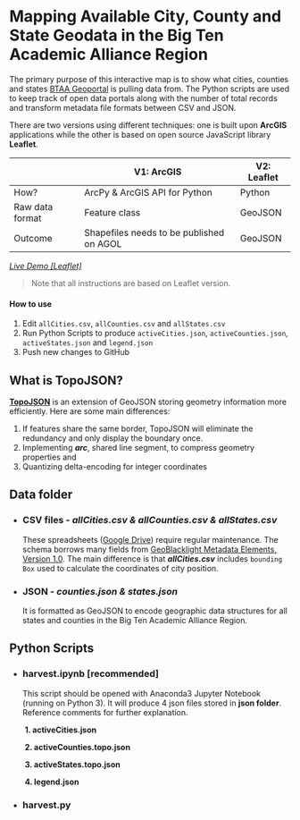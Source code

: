 # Mapping Available City, County and State Geodata in the Big Ten Academic Alliance Region
The primary purpose of this interactive map is to show what cities, counties and states [BTAA Geoportal](https://geo.btaa.org/) is pulling data from. The Python scripts are used to keep track of open data portals along with the number of total records and transform metadata file formats between CSV and JSON. 

There are two versions using different techniques: one is built upon **ArcGIS** applications while the other is based on open source JavaScript library **Leaflet**.

|                 | V1: ArcGIS                               | V2: Leaflet |
| --------------- | ---------------------------------------- | ----------- |
| How?            | ArcPy & ArcGIS API for Python            | Python      |
| Raw data format | Feature class                            | GeoJSON     |
| Outcome         | Shapefiles needs to be published on AGOL | GeoJSON     |

*<a href="https://yijingzhou33.github.io/BTAA_County_Map/leaflet/">Live Demo [Leaflet]</a>*
> Note that all instructions are based on Leaflet version. 


#### How to use

1. Edit `allCities.csv`, `allCounties.csv` and `allStates.csv`
2. Run Python Scripts to produce `activeCities.json`, `activeCounties.json`, `activeStates.json` and `legend.json`
3. Push new changes to GitHub

## What is TopoJSON?

**<a href='https://github.com/topojson/topojson'>TopoJSON</a>** is an extension of GeoJSON storing geometry information more efficiently. Here are some main differences:

1. If features share the same border, TopoJSON will eliminate the redundancy and only display the boundary once. 
2. Implementing ***arc***, shared line segment, to compress geometry properties and
3. Quantizing delta-encoding for integer coordinates

## Data folder

- ### CSV files - *allCities.csv & allCounties.csv & allStates.csv* 

  These spreadsheets (<a href="https://docs.google.com/spreadsheets/d/1LgSkQpP_Xy5_Rz-Qm8PWvCISv8fYbM5RptRleFaD-4Q/edit#gid=1072617325">Google Drive</a>) require regular maintenance. The schema borrows many fields from <a href="https://github.com/geoblacklight/geoblacklight/wiki/GeoBlacklight-1.0-Metadata-Elements">GeoBlacklight Metadata Elements, Version 1.0</a>. The main difference is that ***allCities.csv*** includes `bounding Box` used to calculate the coordinates of city position. 

- ### JSON - *counties.json & states.json* 

  It is formatted as GeoJSON to encode geographic data structures for all states and counties in the Big Ten Academic Alliance Region.  

## Python Scripts

- ### harvest.ipynb [recommended]

  This script should be opened with Anaconda3 Jupyter Notebook (running on Python 3). It will produce 4 json files stored in **json folder**. Reference comments for further explanation. 

  ​	**1. activeCities.json**

  ​	**2. activeCounties.topo.json**

  ​	**3. activeStates.topo.json**

  ​	**4. legend.json**

- ### harvest.py






